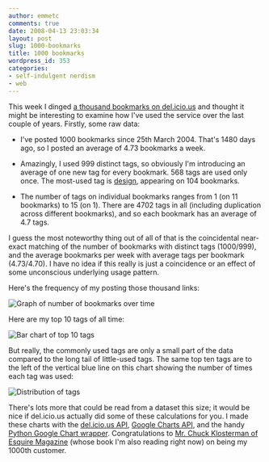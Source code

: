 ```yaml
---
author: emmetc
comments: true
date: 2008-04-13 23:03:34
layout: post
slug: 1000-bookmarks
title: 1000 bookmarks
wordpress_id: 353
categories:
- self-indulgent nerdism
- web
---
```


This week I dinged [a thousand bookmarks on del.icio.us](http://del.icio.us/thoughtwax) and thought it might be interesting to examine how I've used the service over the last couple of years. Firstly, some raw data:



  * I've posted 1000 bookmarks since 25th March 2004. That's 1480 days ago, so I posted an average of 4.73 bookmarks a week.


  * Amazingly, I used 999 distinct tags, so obviously I'm introducing an average of one new tag for every bookmark. 568 tags are used only once. The most-used tag is [design](http://del.icio.us/thoughtwax/design), appearing on 104 bookmarks.


  * The number of tags on individual bookmarks ranges from 1 (on 11 bookmarks) to 15 (on 1). There are 4702 tags in all (including duplication across different bookmarks), and so each bookmark has an average of 4.7 tags.


I guess the most noteworthy thing out of all of that is the coincidental near-exact matching of the number of bookmarks with distinct tags (1000/999), and the average bookmarks per week with average tags per bookmark (4.73/4.70). I have no idea if this really is just a coincidence or an effect of some unconscious underlying usage pattern.

Here's the frequency of my posting those thousand links:

![Graph of number of bookmarks over time](http://chart.apis.google.com/chart?cht=lc&chs=635x300&chds=0,80&chd=t:3,0,0,0,0,0,0,4,1,0,1,0,62,59,27,25,54,56,67,52,41,21,30,37,47,27,24,19,14,30,17,6,24,17,19,34,8,24,22,15,17,8,21,12,11,7,15,12,10,4&chxt=x,y&chxl=0:|Mar+2004|||||||||Jan+2005||||||||||||Jan+2006||||||||||||Jan+2007||||||||||||Jan+2008|||Apr|1:||40+posts|80+posts)

Here are my top 10 tags of all time:

![Bar chart of top 10 tags](http://chart.apis.google.com/chart?cht=bhs&chds=0,110&chs=635x240&chbh=16,5&chco=4d89f9&chd=t:62,67,69,73,74,80,81,81,87,104&chxt=x,y&chxl=%200:|0|10|20|30|40|50|60|70|80|90|100|110|1:|design|programming|urban|art|mapping|webdev|photography|linklog|opensource|psychogeography)

But really, the commonly used tags are only a small part of the data compared to the long tail of little-used tags. The same top ten tags are to the left of the vertical blue line on this chart showing the number of times each tag was used:

![Distribution of tags](http://chart.apis.google.com/chart?cht=lc&chs=635x200&chds=0,110&chco=2CBD33&chd=t:104,81,81,73,67,58,54,51,50,49,47,40,35,33,31,28,26,26,25,24,24,23,23,22,21,21,20,20,19,17,17,17,17,16,16,15,15,14,14,13,13,13,12,12,12,12,11,11,11,11,10,10,10,9,9,9,9,8,8,8,8,8,8,8,7,7,7,7,7,7,7,7,7,7,6,6,6,6,6,6,6,6,6,6,5,5,5,5,5,5,5,5,5,5,5,5,5,5,5,4,4,4,4,4,4,4,4,4,4,4,4,4,4,4,4,4,4,4,3,3,3,3,3,3,3,3,3,3,3,3,3,3,3,3,3,3,3,3,3,3,3,3,3,3,3,3,3,3,3,3,3,3,2,2,2,2,2,2,2,2,2,2,2,2,2,2,2,2,2,2,2,2,2,2,2,2,2,2,2,2,2,2,2,2,2,2,2,2,2,2,2,2,2,2,2,2,2,2,2,2,2,2,2,2,2,2,2,2,2,2,2,2,2,2,2,2,1,1,1,1,1,1,1,1,1,1,1,1,1,1,1,1,1,1,1,1,1,1,1,1,1,1,1,1,1,1,1,1,1,1,1,1,1,1,1,1,1,1,1,1,1,1,1,1,1,1,1,1,1,1,1,1,1,1,1,1,1,1,1,1,1,1,1,1,1,1,1,1,1,1,1,1,1,1,1,1,1,1,1,1,1,1,1,1,1,1,1,1,1,1,1,1,1,1,1,1,1,1,1,1,1,1,1,1,1,1,1,1,1,1,1,1,1,1,1,1,1,1,1,1,1,1,1,1,1,1,1,1,1,1,1,1,1,1,1,1,1,1,1,1,1,1,1,1,1,1,1,1,1,1,1,1,1,1,1,1,1,1,1,1,1,1,1,1,1,1,1,1,1,1,1,1,1,1,1,1,1,1,1,1,1,1,1,1,1,1,1,1,1,1,1,1,1,1,1,1,1,1,1,1,1,1,1,1,1,1,1,1,1,1,1,1,1,1,1,1,1,1,1,1,1,1,1,1,1,1,1,1,1,1,1,1,1,1,1,1,1,1,1,1,1,1,1,1,1,1,1,1,1,1,1,1,1,1,1,1,1,1,1,1,1,1,1,1,1,1,1,1,1,1,1,1,1,1,1,1,1,1,1,1&chxt=x,y&chxl=0:||1:||||||50+posts||||||110+posts&chm=v,4d89f9,0,5.0,1.0)

There's lots more that could be read from a dataset this size; it would be nice if del.icio.us actually did some of these calculations for you. I made these charts with the [del.icio.us API](http://del.icio.us/help/api/), [Google Charts API](http://code.google.com/apis/chart/), and the handy [Python Google Chart wrapper](http://pygooglechart.slowchop.com/). Congratulations to [Mr. Chuck Klosterman of Esquire Magazine](http://del.icio.us/thoughtwax/chuckklosterman) (whose book I'm also reading right now) on being my 1000th customer.
